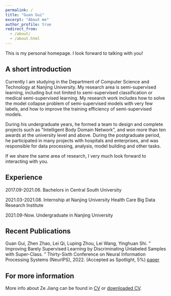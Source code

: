 ```yaml
---
permalink: /
title: "Guan Gui"
excerpt: "About me"
author_profile: true
redirect_from: 
  - /about/
  - /about.html
---
```


This is my personal homepage. I look forward to talking with you!

## A short introduction
Currently I am studying in the Department of Computer Science and Technology at Nanjing University. My research area is semi-supervised learning, including but not limited to semi-supervised classification or medical semi-supervised learning. My research work includes how to solve the model collapse problem of semi-supervised models with very few labels, and how to improve the training efficiency of semi-supervised models. 

During his undergraduate years, he formed a team to design and complete projects such as "Intelligent Body Domain Network", and won more than ten awards at the university level and above. During the postgraduate period, he participated in many projects with hospitals and enterprises, and was responsible for data processing, analysis, model building and other tasks.

If we share the same area of research, I very much look forward to interacting with you.

## Experience
2017.09-2021.06. Bachelors in Central South University


2021.03-2021.08. Internship at Nanjing University Health Care Big Data Research Institute

2021.09-Now.        Undergraduate in Nanjing University 
## Recent Publications
Guan Gui, Zhen Zhao, Lei Qi, Luping Zhou, Lei Wang, Yinghuan Shi. “ Improving Barely Supervised Learning by Discriminating Unlabeled Samples with Super-Class. ” Thirty-Sixth Conference on Neural Information Processing Systems (NeurIPS), 2022. (Accepted as Spotlight, 5%) [paper](https://openreview.net/forum?id=Nlsr4DepNt)

## For more information
More info about Ze Jiang can be found in [CV](https://zejiang-unsw.github.io/cv/) or [downloaded CV](http://zejiang-unsw.github.io/files/CV_ZeJIANG.pdf).
